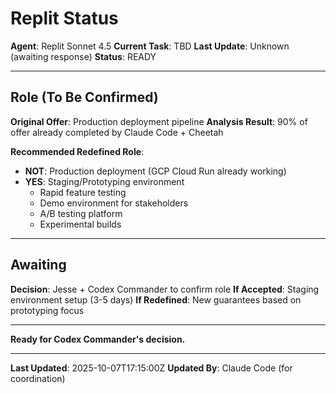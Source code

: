 # Replit Status

**Agent**: Replit Sonnet 4.5
**Current Task**: TBD
**Last Update**: Unknown (awaiting response)
**Status**: READY

---

## Role (To Be Confirmed)

**Original Offer**: Production deployment pipeline
**Analysis Result**: 90% of offer already completed by Claude Code + Cheetah

**Recommended Redefined Role**:
- **NOT**: Production deployment (GCP Cloud Run already working)
- **YES**: Staging/Prototyping environment
  - Rapid feature testing
  - Demo environment for stakeholders
  - A/B testing platform
  - Experimental builds

---

## Awaiting

**Decision**: Jesse + Codex Commander to confirm role
**If Accepted**: Staging environment setup (3-5 days)
**If Redefined**: New guarantees based on prototyping focus

---

**Ready for Codex Commander's decision.**

---

**Last Updated**: 2025-10-07T17:15:00Z
**Updated By**: Claude Code (for coordination)
